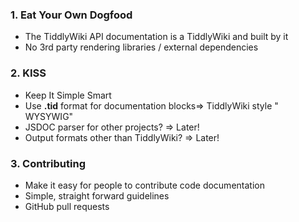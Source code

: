 ### 1. Eat Your Own Dogfood

* The TiddlyWiki API documentation is a TiddlyWiki and built by it
* No 3rd party rendering libraries / external dependencies

### 2. KISS

* Keep It Simple Smart
* Use **.tid** format for documentation blocks=> TiddlyWiki style " WYSYWIG"
* JSDOC parser for other projects? => Later!
* Output formats other than TiddlyWiki? => Later!

### 3. Contributing

* Make it easy for people to contribute code documentation
* Simple, straight forward guidelines
* GitHub pull requests
